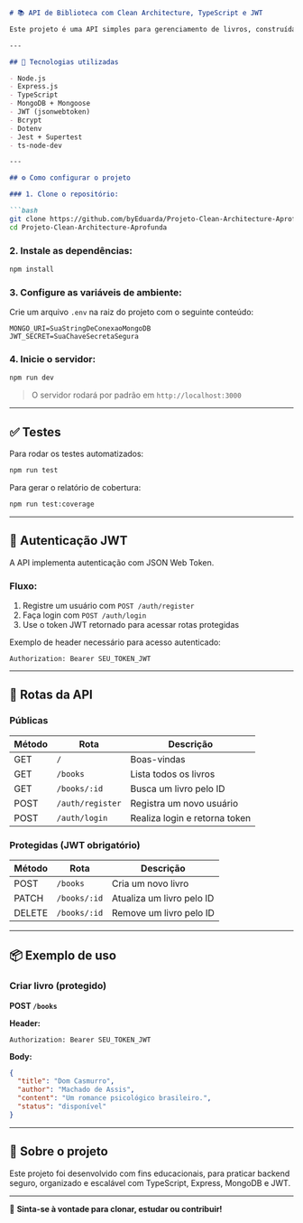 ```markdown
# 📚 API de Biblioteca com Clean Architecture, TypeScript e JWT

Este projeto é uma API simples para gerenciamento de livros, construída com os princípios da **Clean Architecture**. Utiliza autenticação com **JWT (JSON Web Token)** para proteger rotas sensíveis, como criação, edição e remoção de livros.

---

## 🚀 Tecnologias utilizadas

- Node.js
- Express.js
- TypeScript
- MongoDB + Mongoose
- JWT (jsonwebtoken)
- Bcrypt
- Dotenv
- Jest + Supertest
- ts-node-dev

---

## ⚙️ Como configurar o projeto

### 1. Clone o repositório:

```bash
git clone https://github.com/byEduarda/Projeto-Clean-Architecture-Aprofunda.git
cd Projeto-Clean-Architecture-Aprofunda
```

### 2. Instale as dependências:

```bash
npm install
```

### 3. Configure as variáveis de ambiente:

Crie um arquivo `.env` na raiz do projeto com o seguinte conteúdo:

```env
MONGO_URI=SuaStringDeConexaoMongoDB
JWT_SECRET=SuaChaveSecretaSegura
```

### 4. Inicie o servidor:

```bash
npm run dev
```

> O servidor rodará por padrão em `http://localhost:3000`

---

## ✅ Testes

Para rodar os testes automatizados:

```bash
npm run test
```

Para gerar o relatório de cobertura:

```bash
npm run test:coverage
```

---

## 🔐 Autenticação JWT

A API implementa autenticação com JSON Web Token.

### Fluxo:

1. Registre um usuário com `POST /auth/register`
2. Faça login com `POST /auth/login`
3. Use o token JWT retornado para acessar rotas protegidas

Exemplo de header necessário para acesso autenticado:

```
Authorization: Bearer SEU_TOKEN_JWT
```

---

## 📌 Rotas da API

### Públicas

| Método | Rota            | Descrição                    |
|--------|-----------------|------------------------------|
| GET    | `/`             | Boas-vindas                  |
| GET    | `/books`        | Lista todos os livros        |
| GET    | `/books/:id`    | Busca um livro pelo ID       |
| POST   | `/auth/register`| Registra um novo usuário     |
| POST   | `/auth/login`   | Realiza login e retorna token|

### Protegidas (JWT obrigatório)

| Método | Rota             | Descrição                   |
|--------|------------------|-----------------------------|
| POST   | `/books`         | Cria um novo livro          |
| PATCH  | `/books/:id`     | Atualiza um livro pelo ID   |
| DELETE | `/books/:id`     | Remove um livro pelo ID     |

---

## 📦 Exemplo de uso

### Criar livro (protegido)

**POST `/books`**

**Header:**
```
Authorization: Bearer SEU_TOKEN_JWT
```

**Body:**
```json
{
  "title": "Dom Casmurro",
  "author": "Machado de Assis",
  "content": "Um romance psicológico brasileiro.",
  "status": "disponível"
}
```


---

## 💬 Sobre o projeto

Este projeto foi desenvolvido com fins educacionais, para praticar backend seguro, organizado e escalável com TypeScript, Express, MongoDB e JWT.

---

📢 **Sinta-se à vontade para clonar, estudar ou contribuir!**
```
